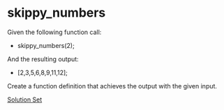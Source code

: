 # skippy_numbers

Given the following function call:
- skippy_numbers(2);

And the resulting output:
- [2,3,5,6,8,9,11,12];

Create a function definition that achieves the output with the given input. 

<a href="http://jsbin.com/vacogo/edit?html,js,output" target="_blank">Solution Set</a>


